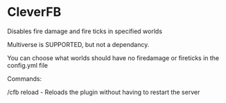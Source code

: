 # CleverFB
Disables fire damage and fire ticks in specified worlds

Multiverse is SUPPORTED, but not a dependancy.

You can choose what worlds should have no firedamage or fireticks in the config.yml file

Commands:

/cfb reload - Reloads the plugin without having to restart the server
